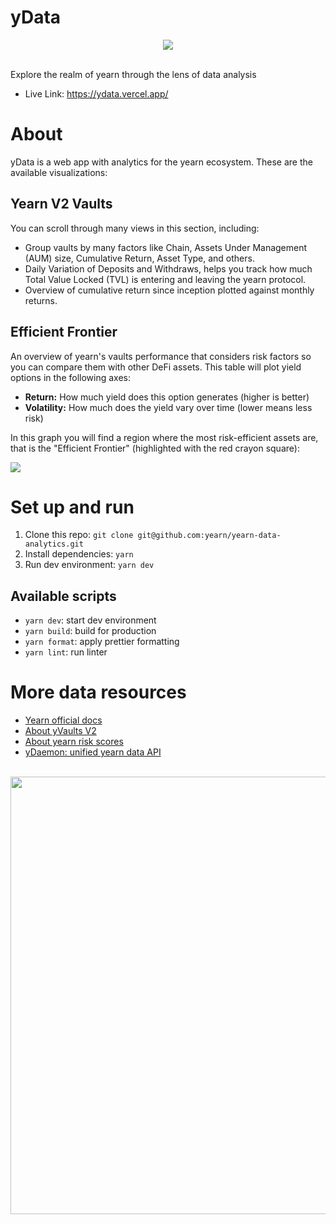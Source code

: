 # yData

<div align="center"><img src="https://i.imgur.com/0c0VUEH.png" /></div>
<br/>


Explore the realm of yearn through the lens of data analysis

- Live Link: https://ydata.vercel.app/

# About

yData is a web app with analytics for the yearn ecosystem. These are the available visualizations:

## Yearn V2 Vaults

You can scroll through many views in this section, including:

- Group vaults by many factors like Chain, Assets Under Management (AUM) size, Cumulative Return, Asset Type, and others.
- Daily Variation of Deposits and Withdraws, helps you track how much Total Value Locked (TVL) is entering and leaving the yearn protocol.
- Overview of cumulative return since inception plotted against monthly returns.

## Efficient Frontier

An overview of yearn's vaults performance that considers risk factors so you can compare them with other DeFi assets. This table will plot yield options in the following axes:

- **Return:** How much yield does this option generates (higher is better)
- **Volatility:** How much does the yield vary over time (lower means less risk)

In this graph you will find a region where the most risk-efficient assets are, that is the "Efficient Frontier" (highlighted with the red crayon square):

![](https://i.imgur.com/USsUmqB.png)

# Set up and run
1) Clone this repo: `git clone git@github.com:yearn/yearn-data-analytics.git`
2) Install dependencies: `yarn`
3) Run dev environment: `yarn dev`

## Available scripts
- `yarn dev`: start dev environment
- `yarn build`: build for production
- `yarn format`: apply prettier formatting
- `yarn lint`: run linter

# More data resources

- [Yearn official docs](https://docs.yearn.finance/)
- [About yVaults V2](https://docs.yearn.finance/getting-started/products/yvaults/overview)
- [About yearn risk scores](https://docs.yearn.finance/resources/risks/risk-score)
- [yDaemon: unified yearn data API](https://medium.com/@marcoworms/ydaemon-one-api-to-unify-all-yearn-data-4fc74dc9a33b)


<br/>
<div align="center"><img height=700px" src="https://i.imgur.com/9oRSSXn.jpg" /></div>
<br/>